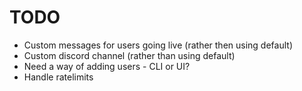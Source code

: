 # TODO

- Custom messages for users going live (rather then using default)
- Custom discord channel (rather than using default)
- Need a way of adding users - CLI or UI?
- Handle ratelimits
